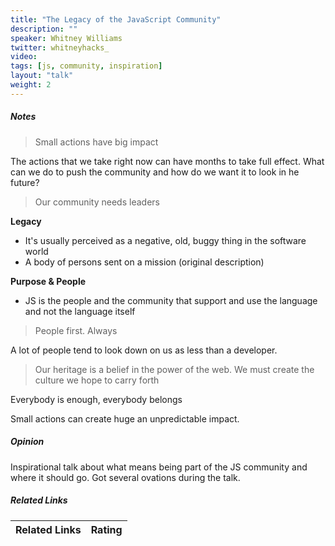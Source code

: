 ```yaml
---
title: "The Legacy of the JavaScript Community"
description: ""
speaker: Whitney Williams
twitter: whitneyhacks_
video:
tags: [js, community, inspiration]
layout: "talk"
weight: 2
---
```


<article id="1">

##### Notes

> Small actions have big impact  

The actions that we take right now can have months to take full effect. What can we do to push the community and how do we want it to look in he future?

> Our community needs leaders  

**Legacy**
- It's usually perceived as a negative, old, buggy thing in the software world
- A body of persons sent on a mission (original description)

**Purpose & People**
- JS is the people and the community that support and use the language and not the language itself

> People first. Always  

A lot of people tend to look down on us as less than a developer.

> Our heritage is a belief in the power of the web. We must create the culture we hope to carry forth  

Everybody is enough, everybody belongs

Small actions can create huge an unpredictable impact.

</article>

<article id="2">

##### Opinion

Inspirational talk about what means being part of the JS community and where it should go. Got several ovations during the talk.

</article>

<article id="3">

##### Related Links

Related Links | Rating
--- | ---

</article>